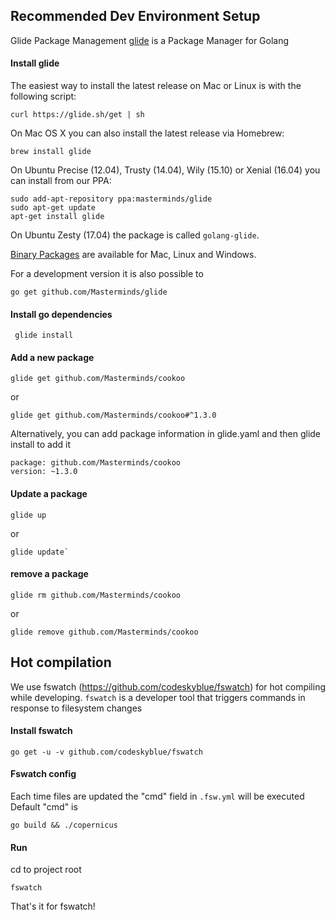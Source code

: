 

## Recommended Dev Environment Setup

Glide Package Management
[glide](https://github.com/Masterminds/glide) is a Package Manager for Golang

#### Install glide
The easiest way to install the latest release on Mac or Linux is with the following script:
 ```
curl https://glide.sh/get | sh
 ```
On Mac OS X you can also install the latest release via Homebrew:
 ```
brew install glide
 ```
On Ubuntu Precise (12.04), Trusty (14.04), Wily (15.10) or Xenial (16.04) you can install from our PPA:
 ```
 sudo add-apt-repository ppa:masterminds/glide
 sudo apt-get update
 apt-get install glide
```
On Ubuntu Zesty (17.04) the package is called `golang-glide`.

[Binary Packages](https://github.com/Masterminds/glide/releases) are available for Mac, Linux and Windows.

For a development version it is also possible to 
```
go get github.com/Masterminds/glide
```
#### Install go dependencies
```
 glide install
```
#### Add a new package
```
glide get github.com/Masterminds/cookoo
```
or
```
glide get github.com/Masterminds/cookoo#^1.3.0
```

Alternatively, you can add package information in glide.yaml and then glide install to add it
```
package: github.com/Masterminds/cookoo
version: ~1.3.0
```
#### Update a package
```
glide up
```
or 
```
glide update`
```	
#### remove a package
```
glide rm github.com/Masterminds/cookoo
```
or
```
glide remove github.com/Masterminds/cookoo
```

## Hot compilation
We use fswatch (https://github.com/codeskyblue/fswatch) for hot compiling while developing. `fswatch` is a developer tool that triggers commands in response to filesystem changes
				
#### Install fswatch
```
go get -u -v github.com/codeskyblue/fswatch
```

#### Fswatch config 
Each time files are updated the "cmd" field in `.fsw.yml` will be executed
Default "cmd" is 
```
go build && ./copernicus
```

#### Run
cd to project root
```
fswatch
```

That's it for fswatch!
